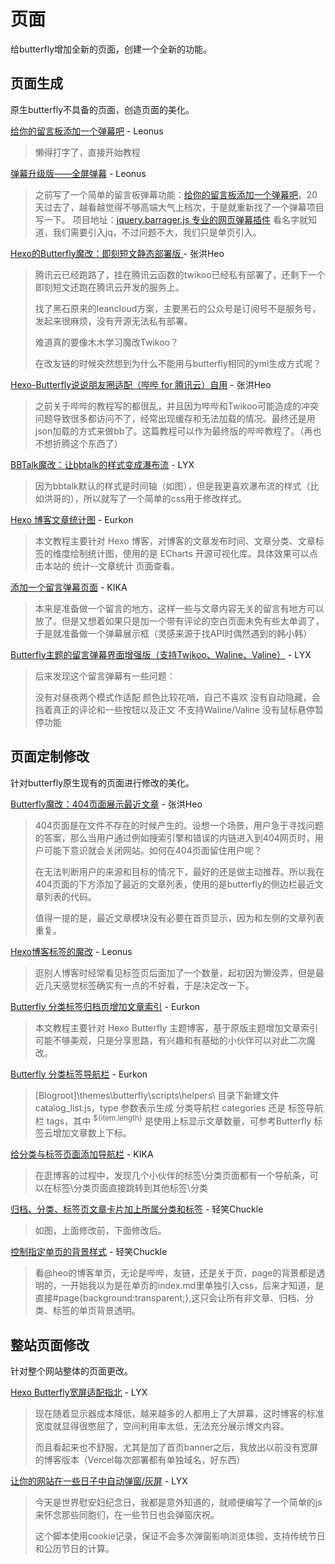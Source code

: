 # 页面

给butterfly增加全新的页面，创建一个全新的功能。

## 页面生成

原生butterfly不具备的页面，创造页面的美化。

[给你的留言板添加一个弹幕吧](https://blog.leonus.cn/2022/danmaku.html) - Leonus

> 懒得打字了，直接开始教程

[弹幕升级版——全屏弹幕](https://blog.leonus.cn/2022/barrage.html) - Leonus

> 之前写了一个简单的留言板弹幕功能：[给你的留言板添加一个弹幕吧](https://blog.leonus.cn/2022/danmaku.html)，20天过去了，越看越觉得不够高端大气上档次，于是就重新找了一个弹幕项目写一下。
> 项目地址：[jquery.barrager.js 专业的网页弹幕插件](https://github.com/yaseng/jquery.barrager.js)
> 看名字就知道，我们需要引入jq，不过问题不大，我们只是单页引入。

[Hexo的Butterfly魔改：即刻短文静态部署版 ](https://blog.zhheo.com/p/557c9e72.html)- 张洪Heo

> 腾讯云已经跑路了，挂在腾讯云函数的twikoo已经私有部署了，还剩下一个即刻短文还跑在腾讯云开发的服务上。
>
> 找了黑石原来的leancloud方案，主要黑石的公众号是订阅号不是服务号，发起来很麻烦，没有开源无法私有部署。
>
> 难道真的要像木木学习魔改Twikoo？
>
> 在改友链的时候突然想到为什么不能用与butterfly相同的yml生成方式呢？

[Hexo-Butterfly说说朋友圈适配（哔哔 for 腾讯云）自用](https://blog.zhheo.com/p/a6947667.html) - 张洪Heo

> 之前关于哔哔的教程写的都很乱，并且因为哔哔和Twikoo可能造成的冲突问题导致很多都访问不了，经常出现缓存和无法加载的情况。最终还是用json加载的方式来做bb了。这篇教程可以作为最终版的哔哔教程了。（再也不想折腾这个东西了）

[BBTalk魔改：让bbtalk的样式变成瀑布流](https://yisous.xyz/posts/70734559/) - LYX

> 因为bbtalk默认的样式是时间轴（如图），但是我更喜欢瀑布流的样式（比如洪哥的），所以就写了一个简单的css用于修改样式。
>

[Hexo 博客文章统计图](https://blog.eurkon.com/post/1213ef82.html) - Eurkon

> 本文教程主要针对 Hexo 博客，对博客的文章发布时间、文章分类、文章标签的维度绘制统计图，使用的是 ECharts 开源可视化库。具体效果可以点击本站的 统计--文章统计 页面查看。

[添加一个留言弹幕页面](https://dorakika.cn/p/20220418.html) - KIKA

> 本来是准备做一个留言的地方，这样一些与文章内容无关的留言有地方可以放了。但是又想着如果只是加一个带有评论的空白页面未免有些太单调了，于是就准备做一个弹幕展示框（灵感来源于找API时偶然遇到的韩小韩）

[Butterfly主题的留言弹幕界面增强版（支持Twikoo、Waline、Valine）](https://yisous.xyz/posts/69707535/) - LYX

> 后来发现这个留言弹幕有一些问题：
>
> 没有对昼夜两个模式作适配
> 颜色比较花哨，自己不喜欢
> 没有自动隐藏，会挡着真正的评论和一些按钮以及正文
> 不支持Waline/Valine
> 没有鼠标悬停暂停功能

## 页面定制修改

针对butterfly原生现有的页面进行修改的美化。

[Butterfly魔改：404页面展示最近文章](https://blog.zhheo.com/p/f48e518b.html)  - 张洪Heo

> 404页面是在文件不存在的时候产生的。设想一个场景，用户急于寻找问题的答案，那么当用户通过例如搜索引擎和错误的内链进入到404网页时，用户可能下意识就会关闭网站。如何在404页面留住用户呢？
>
> 在无法判断用户的来源和目标的情况下，最好的还是做主动推荐。所以我在404页面的下方添加了最近的文章列表，使用的是butterfly的侧边栏最近文章列表的代码。
>
> 值得一提的是，最近文章模块没有必要在首页显示，因为和左侧的文章列表重复。

[Hexo博客标签的魔改](https://blog.leonus.cn/2022/tags.html) - Leonus

> 逛别人博客时经常看见标签页后面加了一个数量，起初因为懒没弄，但是最近几天感觉标签确实有一点的不好看，于是决定改一下。

[Butterfly 分类标签归档页增加文章索引](https://blog.eurkon.com/post/27df86b.html) - Eurkon

> 本文教程主要针对 Hexo Butterfly 主题博客，基于原版主题增加文章索引可能不够美观，只是分享思路，有兴趣和有基础的小伙伴可以对此二次魔改。

[Butterfly 分类标签导航栏](https://blog.eurkon.com/post/65b72006.html) - Eurkon

> [Blogroot]\themes\butterfly\scripts\helpers\ 目录下新建文件 catalog_list.js，type 参数表示生成 分类导航栏 categories 还是 标签导航栏 tags，其中 <sup>${item.length}</sup> 是使用上标显示文章数量，可参考Butterfly 标签云增加文章数上下标。

[给分类与标签页面添加导航栏](https://dorakika.cn/p/20220313.html) - KIKA

> 在逛博客的过程中，发现几个小伙伴的标签\分类页面都有一个导航条，可以在标签\分类页面直接跳转到其他标签\分类
>

[归档、分类、标签页文章卡片加上所属分类和标签](https://www.chuckle.top/article/a19bb7fb.html) - 轻笑Chuckle

> 如图，上面修改前，下面修改后。

[控制指定单页的背景样式](https://www.chuckle.top/article/eb3a4679.html) - 轻笑Chuckle

> 看@heo的博客单页，无论是哔哔，友链，还是关于页，page的背景都是透明的，一开始我以为是在单页的index.md里单独引入css，后来才知道，是直接#page{background:transparent;},这只会让所有非文章、归档、分类、标签的单页背景透明。

## 整站页面修改

针对整个网站整体的页面更改。

[Hexo Butterfly宽屏适配指北](https://yisous.xyz/posts/d1fc759/) - LYX

> 现在随着显示器成本降低，越来越多的人都用上了大屏幕，这时博客的标准宽度就显得很憋屈了，空间利用率太低，无法充分展示博文内容。
>
> 而且看起来也不舒服，尤其是加了首页banner之后，我放出以前没有宽屏的博客版本（Vercel每次部署都有单独域名，好东西）
>

[让你的网站在一些日子中自动弹窗/灰屏](https://yisous.xyz/posts/7e9276a3/) - LYX

> 今天是世界慰安妇纪念日，我都是意外知道的，就顺便编写了一个简单的js来怀念那些同胞们，在一些节日也会弹窗庆祝。
>
> 这个脚本使用cookie记录，保证不会多次弹窗影响浏览体验，支持传统节日和公历节日的计算。